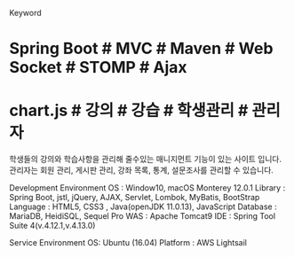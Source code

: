 Keyword
# Spring Boot # MVC # Maven # Web Socket # STOMP # Ajax
# chart.js # 강의 # 강습 # 학생관리 # 관리자

학생들의 강의와 학습사항을 관리해 줄수있는 매니지먼트 기능이 있는 사이트 입니다.
관리자는 회원 관리, 게시판 관리, 강좌 목록, 통계, 설문조사를 관리할 수 있습니다.

Development Environment
OS : Window10, macOS Monterey 12.0.1
Library : Spring Boot, jstl, jQuery, AJAX, Servlet, Lombok, MyBatis, BootStrap
Language : HTML5, CSS3 , Java(openJDK 11.0.13), JavaScript
Database : MariaDB, HeidiSQL, Sequel Pro
WAS : Apache Tomcat9
IDE : Spring Tool Suite 4(v.4.12.1,v.4.13.0)

Service Environment
OS: Ubuntu (16.04)
Platform : AWS Lightsail
